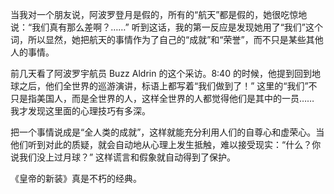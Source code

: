 当我对一个朋友说，阿波罗登月是假的，所有的“航天”都是假的，她很吃惊地说：“我们真有那么差啊？……” 听到这话，我的第一反应是发现她用了“我们”这个词，所以显然，她把航天的事情作为了自己的“成就”和“荣誉”，而不只是某些其他人的事情。

前几天看了阿波罗宇航员 Buzz Aldrin 的这个采访。8:40 的时候，他提到回到地球之后，他们全世界的巡游演讲，标语上都写着“我们做到了！” 这里的“我们”不只是指美国人，而是全世界的人，这样全世界的人都觉得他们是其中的一员…… 我才发现这里面的心理技巧有多深。

<div id="youtube2-Y4UP6nRMuGs" class="youtube-wrap" data-attrs="{&quot;videoId&quot;:&quot;Y4UP6nRMuGs&quot;,&quot;startTime&quot;:&quot;519&quot;,&quot;endTime&quot;:null}">



把一个事情说成是“全人类的成就”，这样就能充分利用人们的自尊心和虚荣心。当他们听到对此的质疑，就会自动地从心理上发生抵触，难以接受现实：“什么？你说我们没上过月球？” 这样谎言和假象就自动得到了保护。

《皇帝的新装》真是不朽的经典。
